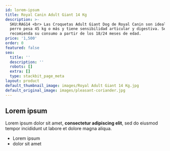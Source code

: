 ```yaml
---
id: lorem-ipsum
title: Royal Canin Adult Giant 14 Kg
description: >-
  SKU:RAG14 <br> Las Croquetas Adult Giant Dog de Royal Canin son ideales si tu
  perro pesa 45 kg o más y tiene sensibilidad articular y digestiva. Se
  recomienda su consumo a partir de los 18/24 meses de edad.
price: '1,500'
order: 0
featured: false
seo:
  title: ''
  description: ''
  robots: []
  extra: []
  type: stackbit_page_meta
layout: product
default_thumbnail_image: images/Royal Adult Giant 14 Kg.jpg
default_original_image: images/pleasant-coriander.jpg
---
```

## Lorem ipsum

Lorem ipsum dolor sit amet, **consectetur adipiscing elit**, sed do eiusmod tempor incididunt ut labore et dolore magna aliqua.

- Lorem ipsum
- dolor sit amet